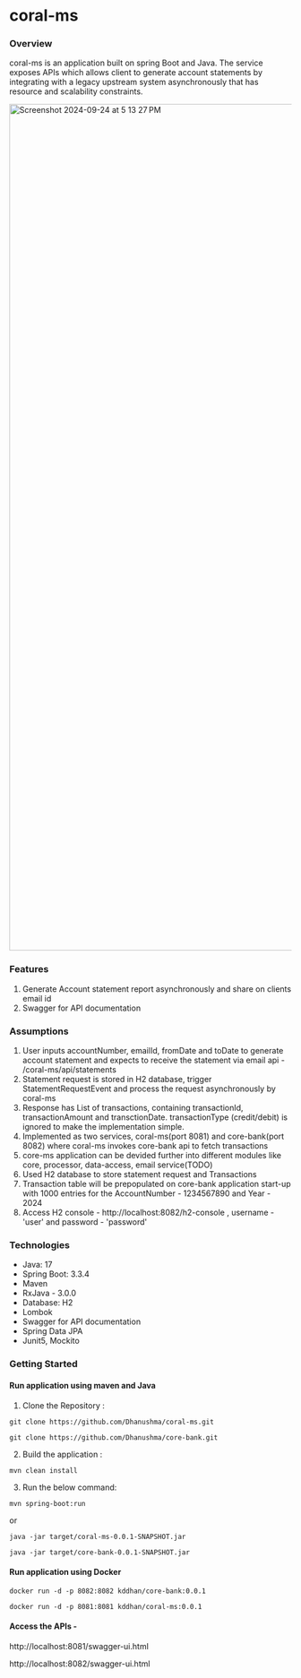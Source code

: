 # **coral-ms**
### Overview

coral-ms is an application built on spring Boot and Java. The service exposes APIs which allows client to generate account statements by integrating with a legacy upstream system asynchronously that has resource and scalability
constraints.

<img width="1512" alt="Screenshot 2024-09-24 at 5 13 27 PM" src="https://github.com/user-attachments/assets/0fe7d12a-7f81-4d9d-9696-44656a53a8b9">


### Features
1. Generate Account statement report asynchronously and share on clients email id
2. Swagger for API documentation

### Assumptions
1. User inputs accountNumber, emailId, fromDate and toDate to generate account statement and expects to receive the statement via email
   api - /coral-ms/api/statements
3. Statement request is stored in H2 database, trigger StatementRequestEvent and process the request asynchronously  by coral-ms
4. Response has List of transactions, containing transactionId, transactionAmount and transctionDate. transactionType
   (credit/debit) is ignored to make the implementation simple.
5. Implemented as two services, coral-ms(port 8081) and core-bank(port 8082) where coral-ms invokes core-bank api to fetch transactions
6. core-ms application can be devided further into different modules like core, processor, data-access, email service(TODO)
7. Used H2 database to store statement request and Transactions
8. Transaction table will be prepopulated on core-bank application start-up with 1000 entries for the
   AccountNumber - 1234567890 and Year - 2024
9. Access H2 console - http://localhost:8082/h2-console , username - 'user' and password - 'password'

### Technologies

* Java: 17
* Spring Boot: 3.3.4
* Maven
* RxJava - 3.0.0 
* Database: H2
* Lombok
* Swagger for API documentation
* Spring Data JPA
* Junit5, Mockito

### Getting Started

#### Run application using maven and Java

1. Clone the Repository :

`git clone https://github.com/Dhanushma/coral-ms.git`

`git clone https://github.com/Dhanushma/core-bank.git`


2. Build the application :

`mvn clean install`

3. Run the below command:

`mvn spring-boot:run` 

or 

`java -jar target/coral-ms-0.0.1-SNAPSHOT.jar`

`java -jar target/core-bank-0.0.1-SNAPSHOT.jar`

#### Run application using Docker
`docker run -d -p 8082:8082 kddhan/core-bank:0.0.1`

`docker run -d -p 8081:8081 kddhan/coral-ms:0.0.1`

#### Access the APIs - 
http://localhost:8081/swagger-ui.html

http://localhost:8082/swagger-ui.html 
